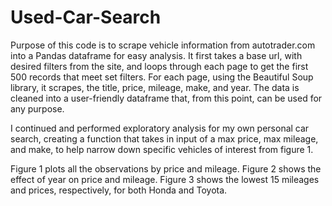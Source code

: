 # Used-Car-Search

Purpose of this code is to scrape vehicle information from autotrader.com into a Pandas dataframe for easy analysis. It first takes a base url, with desired filters from the site, and loops through each page to get the first 500 records that meet set filters. For each page, using the Beautiful Soup library, it scrapes, the title, price, mileage, make, and year. The data is cleaned into a user-friendly dataframe that, from this point, can be used for any purpose.

I continued and performed exploratory analysis for my own personal car search, creating a function that takes in input of a max price, max mileage, and make, to help narrow down specific vehicles of interest from figure 1. 

Figure 1 plots all the observations by price and mileage.
Figure 2 shows the effect of year on price and mileage.
Figure 3 shows the lowest 15 mileages and prices, respectively, for both Honda and Toyota. 
